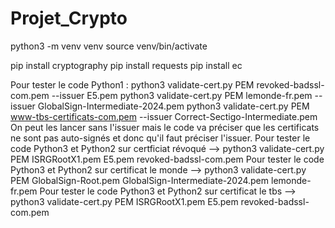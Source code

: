 # Projet_Crypto

python3 -m venv venv
source venv/bin/activate

pip install cryptography
pip install requests
pip install ec


Pour tester le code Python1 : python3 validate-cert.py PEM revoked-badssl-com.pem --issuer E5.pem
                              python3 validate-cert.py PEM lemonde-fr.pem --issuer GlobalSign-Intermediate-2024.pem 
                              python3 validate-cert.py PEM www-tbs-certificats-com.pem --issuer Correct-Sectigo-Intermediate.pem
On peut les lancer sans l'issuer mais le code va préciser que les certificats ne sont pas auto-signés et donc qu'il faut préciser l'issuer.
Pour tester le code Python3 et Python2 sur certficiat révoqué --> python3 validate-cert.py PEM ISRGRootX1.pem E5.pem revoked-badssl-com.pem
Pour tester le code Python3 et Python2 sur certificat le monde --> python3 validate-cert.py PEM GlobalSign-Root.pem GlobalSign-Intermediate-2024.pem lemonde-fr.pem
Pour tester le code Python3 et Python2 sur certificat le tbs --> python3 validate-cert.py PEM ISRGRootX1.pem E5.pem revoked-badssl-com.pem
